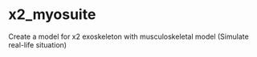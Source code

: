 # x2_myosuite
Create a model for x2 exoskeleton with musculoskeletal model (Simulate real-life situation)

